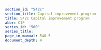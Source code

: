 ```yaml
---
section_id: "542c"
section_title: Capital improvement program
title: 542c Capital improvement program
abbr: CIP
series_id: "500"
series_title: 
page_in_manual: 540-5
document_depth: 4
---
```

